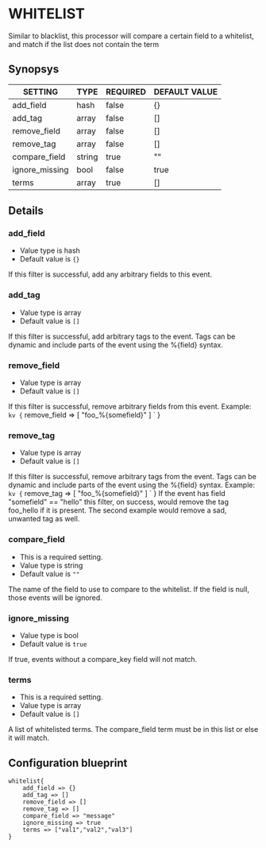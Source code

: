 # WHITELIST
Similar to blacklist, this processor will compare a certain field to a whitelist, and match
if the list does not contain the term

## Synopsys


|    SETTING     |  TYPE  | REQUIRED | DEFAULT VALUE |
|----------------|--------|----------|---------------|
| add_field      | hash   | false    | {}            |
| add_tag        | array  | false    | []            |
| remove_field   | array  | false    | []            |
| remove_tag     | array  | false    | []            |
| compare_field  | string | true     | ""            |
| ignore_missing | bool   | false    | true          |
| terms          | array  | true     | []            |


## Details

### add_field
* Value type is hash
* Default value is `{}`

If this filter is successful, add any arbitrary fields to this event.

### add_tag
* Value type is array
* Default value is `[]`

If this filter is successful, add arbitrary tags to the event. Tags can be dynamic
and include parts of the event using the %{field} syntax.

### remove_field
* Value type is array
* Default value is `[]`

If this filter is successful, remove arbitrary fields from this event. Example:
` kv {
`   remove_field => [ "foo_%{somefield}" ]
` }

### remove_tag
* Value type is array
* Default value is `[]`

If this filter is successful, remove arbitrary tags from the event. Tags can be dynamic and include parts of the event using the %{field} syntax.
Example:
` kv {
`   remove_tag => [ "foo_%{somefield}" ]
` }
If the event has field "somefield" == "hello" this filter, on success, would remove the tag foo_hello if it is present. The second example would remove a sad, unwanted tag as well.

### compare_field
* This is a required setting.
* Value type is string
* Default value is `""`

The name of the field to use to compare to the whitelist.
If the field is null, those events will be ignored.

### ignore_missing
* Value type is bool
* Default value is `true`

If true, events without a compare_key field will not match.

### terms
* This is a required setting.
* Value type is array
* Default value is `[]`

A list of whitelisted terms.
The compare_field term must be in this list or else it will match.



## Configuration blueprint

```
whitelist{
	add_field => {}
	add_tag => []
	remove_field => []
	remove_tag => []
	compare_field => "message"
	ignore_missing => true
	terms => ["val1","val2","val3"]
}
```
